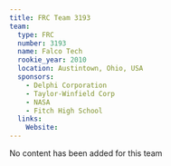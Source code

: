 ```yaml
---
title: FRC Team 3193
team:
  type: FRC
  number: 3193
  name: Falco Tech
  rookie_year: 2010
  location: Austintown, Ohio, USA
  sponsors:
    - Delphi Corporation
    - Taylor-Winfield Corp
    - NASA
    - Fitch High School
  links:
    Website: 
---
```

No content has been added for this team